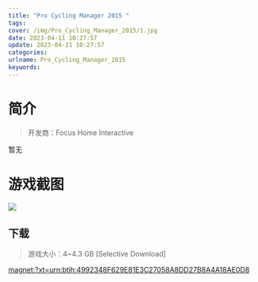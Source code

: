 ```yaml
---
title: "Pro Cycling Manager 2015 "
tags: 
cover: /img/Pro_Cycling_Manager_2015/1.jpg
date: 2023-04-11 10:27:57
update: 2023-04-11 10:27:57
categories: 
urlname: Pro_Cycling_Manager_2015
keywords: 
---
```

# 简介

> 开发商：Focus Home Interactive

暂无

# 游戏截图

![](/img/Pro_Cycling_Manager_2015/2.jpg)


## 下载

> 游戏大小：4~4.3 GB [Selective Download]

[magnet:?xt=urn:btih:4992348F629E81E3C27058A8DD27B8A4A18AE0D8](magnet:?xt=urn:btih:4992348F629E81E3C27058A8DD27B8A4A18AE0D8)